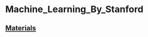 # Machine_Learning_By_Stanford

##  [Materials](https://vladislavcodes.github.io/Machine_Learning_STANFORD_UNIVERSITY/)
